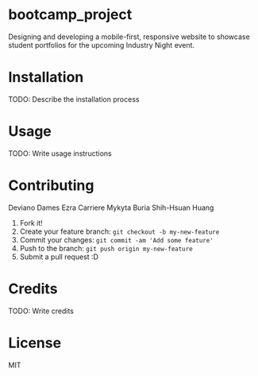 # bootcamp_project
 Designing and developing a mobile-first, responsive website to showcase student portfolios for the upcoming Industry Night event.

# Installation

TODO: Describe the installation process

# Usage

TODO: Write usage instructions

# Contributing

Deviano Dames
Ezra Carriere
Mykyta Buria
Shih-Hsuan Huang

1. Fork it!
2. Create your feature branch: `git checkout -b my-new-feature`
3. Commit your changes: `git commit -am 'Add some feature'`
4. Push to the branch: `git push origin my-new-feature`
5. Submit a pull request :D

# Credits

TODO: Write credits

# License

MIT